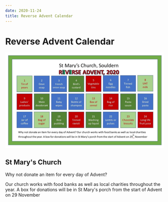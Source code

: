 ```yaml
---
date: 2020-11-24
title: Reverse Advent Calendar
---
```


# Reverse Advent Calendar




![Reverse Advent](reverse-advent-2020.jpg)

## St Mary's Church

Why not donate an item for every day of Advent?

Our church works with food banks as well as local charities throughout
the year. A box for donations will be in St Mary's porch from the
start of Advent on 29 November
